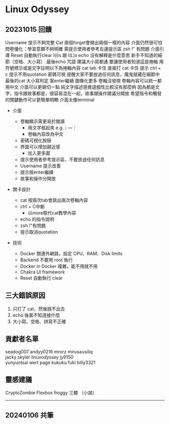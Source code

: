 # Linux Odyssey

## 20231015 回饋

Username 提示不夠完整
Cat 兩個forget會開出兩個一樣的內容
介面仍然很可怕
問卷優化：學習意願不夠明確
需提示使用者參考左邊提示區
zsh !" 有問題
介面引導
Reset 自動執行clear
I(i)s 跟 l(L)s
echo 沒有解釋是什麼意思
新手不知道的細節（空格、大小寫）
最後echo 咒語 建議大小寫都通
要讓使用者知道這是捲軸
用符號標示或是文字註明以下為捲軸內容
cat tab 卡住
直接打 cat 卡住
提示 ctrl + c
提示不用quotation
密碼可視
提醒大家不要放過任何訊息，魔鬼就藏在細節中
最後的cat
大小寫判定
案enter繼續
圖像化更多
卷軸沒發現
卷軸內容可以統一都用中文
介面可以更親切一點
純文字描述感覺遊戲性比較沒有那麼夠
因為都是文字，指令跟故事都是，很容易混在一起，故事跟操作建議分開放
希望指令和觸發的關鍵動作可以更簡單明瞭
介面太像terminal

* 介面
    * 卷軸顯示需更易於閱讀
        * 用文字框起來 e.g.｜—｜
        * 卷軸內容改為中文
    * 密碼可視化按鈕
    * 界面可以增加親近感
        * 加入更多圖
    * 提示使用者參考提示區、不要放過任何訊息
    * Username 提示改善
    * 提示按enter繼續
    * 故事和操作分開放

* 關卡設計
    * cat 按兩次tab會跳出兩次卷軸內容
    * ctrl + C中斷
        * 以more取代cat教學內容
    * echo 的指令說明 
    * zsh !"有問題
    * 提示取消quotation

* 技術
    * Docker 關連外網路，設定 CPU、RAM、Disk limits
    * Backend 不要用 root 執行
    * Docker in Docker 複雜，能不用就不用
    * Chakra UI framework
    * Reset 自動執行 clear

## 三大錯誤原因

1. 只打了 cat，然後跳不出去
2. echo 後面不知道接什麼
3. 大小寫、空格、拼寫不正確

## 貢獻者名單

seadog007 andyy0216 mrorz mirusausiliq  
jacky skyler linuxodyssey jy9150  
yunyuntsai wert page kukuku fuki billy3321  

## 靈感建議

CryptoZombie
Flexbox froggy
三體 （小說）

---

## 20240106 共筆

